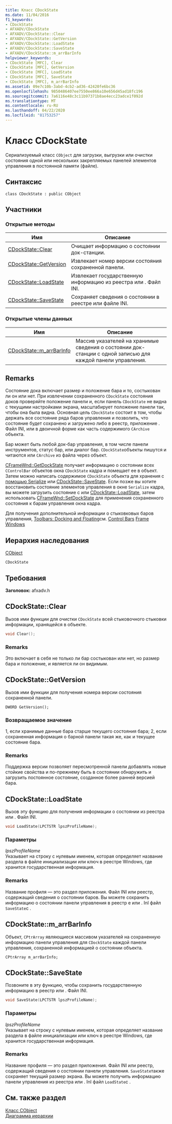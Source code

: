 ```yaml
---
title: Класс CDockState
ms.date: 11/04/2016
f1_keywords:
- CDockState
- AFXADV/CDockState
- AFXADV/CDockState::Clear
- AFXADV/CDockState::GetVersion
- AFXADV/CDockState::LoadState
- AFXADV/CDockState::SaveState
- AFXADV/CDockState::m_arrBarInfo
helpviewer_keywords:
- CDockState [MFC], Clear
- CDockState [MFC], GetVersion
- CDockState [MFC], LoadState
- CDockState [MFC], SaveState
- CDockState [MFC], m_arrBarInfo
ms.assetid: 09e7c10b-3abd-4cb2-ad36-42420fe6bc36
ms.openlocfilehash: 9850486407ee7550ee866a10e656d45ad18fc196
ms.sourcegitcommit: 7a6116e48c3c11b97371b8ae4ecc23adce1f092d
ms.translationtype: MT
ms.contentlocale: ru-RU
ms.lasthandoff: 04/22/2020
ms.locfileid: "81753257"
---
```

# <a name="cdockstate-class"></a>Класс CDockState

Сериализуемый класс `CObject` для загрузки, выгрузки или очистки состояния одной или нескольких закрепляемых панелей элементов управления в постоянной памяти (файле).

## <a name="syntax"></a>Синтаксис

```
class CDockState : public CObject
```

## <a name="members"></a>Участники

### <a name="public-methods"></a>Открытые методы

|Имя|Описание|
|----------|-----------------|
|[CDockState::Clear](#clear)|Очищает информацию о состоянии док-станции.|
|[CDockState::GetVersion](#getversion)|Извлекает номер версии состояния сохраненной панели.|
|[CDockState::LoadState](#loadstate)|Извлекает государственную информацию из реестра или . Файл INI.|
|[CDockState::SaveState](#savestate)|Сохраняет сведения о состоянии в реестре или файле INI.|

### <a name="public-data-members"></a>Открытые члены данных

|Имя|Описание|
|----------|-----------------|
|[CDockState::m_arrBarInfo](#m_arrbarinfo)|Массив указателей на хранимые сведения о состоянии док-станции с одной записью для каждой панели управления.|

## <a name="remarks"></a>Remarks

Состояние дока включает размер и положение бара и то, состыкован ли он или нет. При извлечении сохраненного `CDockState` состояния доков проверяйте положение панели и, если панель `CDockState` не видна с текущими настройками экрана, масштабирует положение панели так, чтобы она была видна. Основная цель `CDockState` состоит в том, чтобы держать все состояние ряда баров управления и позволить, что состояние будет сохранено и загружено либо в реестр, приложение . Файл INI, или в двоичной форме как часть содержимого `CArchive` объекта.

Бар может быть любой док-бар управления, в том числе панели инструментов, статус бар, или диалог бар. `CDockState`объекты пишутся и читаются или `CArchive` из файла через объект.

[CFrameWnd::GetDockState](../../mfc/reference/cframewnd-class.md#getdockstate) получает информацию о состоянии всех `CControlBar` объектов окна `CDockState` кадра и помещает ее в объект. Затем можно написать содержимое `CDockState` объекта для хранения с [помощью Serialize](../../mfc/reference/cobject-class.md#serialize) или [CDockState::SaveState](#savestate). Если позже вы хотите восстановить состояние элементов управления в окне `Serialize` кадра, вы можете загрузить состояние с или [CDockState::LoadState](#loadstate), затем использовать [CFrameWnd::SetDockState](../../mfc/reference/cframewnd-class.md#setdockstate) для применения сохраненного состояния к барам управления окна кадра.

Для получения дополнительной информации о стыковковых баров управления, [Toolbars: Docking and Floating](../../mfc/docking-and-floating-toolbars.md)см. [Control Bars](../../mfc/control-bars.md) [Frame Windows](../../mfc/frame-windows.md)

## <a name="inheritance-hierarchy"></a>Иерархия наследования

[CObject](../../mfc/reference/cobject-class.md)

`CDockState`

## <a name="requirements"></a>Требования

**Заголовок:** afxadv.h

## <a name="cdockstateclear"></a><a name="clear"></a>CDockState::Clear

Вызов ими функции для очистки `CDockState` всей стыковочного стыковки информации, хранящейся в объекте.

```cpp
void Clear();
```

### <a name="remarks"></a>Remarks

Это включает в себя не только ли бар состыкован или нет, но размер бара и положение, и является ли он видимым.

## <a name="cdockstategetversion"></a><a name="getversion"></a>CDockState::GetVersion

Вызов ими функции для получения номера версии состояния сохраненной панели.

```
DWORD GetVersion();
```

### <a name="return-value"></a>Возвращаемое значение

1, если хранимые данные бара старше текущего состояния бара; 2, если сохраненная информация о барной панели такая же, как и текущее состояние бара.

### <a name="remarks"></a>Remarks

Поддержка версии позволяет пересмотренной панели добавлять новые стойкие свойства и по-прежнему быть в состоянии обнаружить и загрузить постоянное состояние, созданное более ранней версией бара.

## <a name="cdockstateloadstate"></a><a name="loadstate"></a>CDockState::LoadState

Вызов эту функцию для получения информации о состоянии из реестра или . Файл INI.

```cpp
void LoadState(LPCTSTR lpszProfileName);
```

### <a name="parameters"></a>Параметры

*lpszProfileName*<br/>
Указывает на строку с нулевым именем, которая определяет название раздела в файле инициализации или ключ в реестре Windows, где хранится государственная информация.

### <a name="remarks"></a>Remarks

Название профиля — это раздел приложения. Файл INI или реестр, содержащий сведения о состоянии баров. Вы можете сохранить информацию о состоянии панели управления в реестр е или . InI файл `SaveState`с .

## <a name="cdockstatem_arrbarinfo"></a><a name="m_arrbarinfo"></a>CDockState::m_arrBarInfo

Объект, `CPtrArray` являющиеся массивом указателей на сохраненную информацию панели управления для `CDockState` каждой панели управления, сохраненной информацией о состоянии объекта.

```
CPtrArray m_arrBarInfo;
```

## <a name="cdockstatesavestate"></a><a name="savestate"></a>CDockState::SaveState

Позвоните в эту функцию, чтобы сохранить государственную информацию в реестр или . Файл INI.

```cpp
void SaveState(LPCTSTR lpszProfileName);
```

### <a name="parameters"></a>Параметры

*lpszProfileName*<br/>
Указывает на строку с нулевым именем, которая определяет название раздела в файле инициализации или ключ в реестре Windows, где хранится государственная информация.

### <a name="remarks"></a>Remarks

Название профиля — это раздел приложения. Файл INI или реестр, содержащий сведения о состоянии панели управления. `SaveState`также сохраняет текущий размер экрана. Вы можете получить информацию панели управления из реестра или . InI файл `LoadState`с .

## <a name="see-also"></a>См. также раздел

[Класс CObject](../../mfc/reference/cobject-class.md)<br/>
[Диаграмма иерархии](../../mfc/hierarchy-chart.md)

